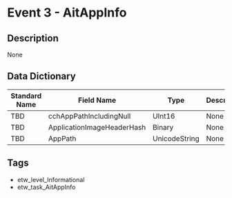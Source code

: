 # Event 3 - AitAppInfo

## Description
None

## Data Dictionary
|Standard Name|Field Name|Type|Description|Sample Value|
|---|---|---|---|---|
|TBD|cchAppPathIncludingNull|UInt16|None|`None`|
|TBD|ApplicationImageHeaderHash|Binary|None|`None`|
|TBD|AppPath|UnicodeString|None|`None`|

## Tags
* etw_level_Informational
* etw_task_AitAppInfo